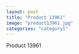 ```yaml
---
layout: post
title: "Product 13961"
image: "product13961.jpg"
categories: "category1"
---
```

Product 13961
